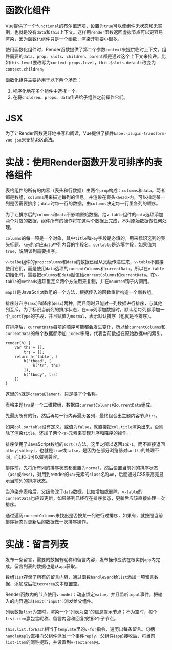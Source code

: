 # 函数化组件 #

Vue提供了一个`functional`的布尔值选项，设置为`true`可以使组件无状态和无实例，也就是没有`data`和`this`上下文。这样用`render`函数返回虚拟节点可以更容易渲染，因为函数化组件只是一个函数，渲染开销要小很多。

使用函数化组件时，Render函数提供了第二个参数`context`来提供临时上下文。组件需要的`data`、`prop`、`slots`、`children`、`parent`都是通过这个上下文来传递。比如`this.level`要改写为`context.props.level`，`this.$slots.default`改变为`context.children`。

函数化组件主要适用于以下两个场景：

1. 程序化地在多个组件中选择一个。
2. 在将`children`、`props`、`data`传递给子组件之前操作它们。

# JSX #

为了让Render函数更好地书写和阅读，Vue提供了插件`babel-plugin-transform-vue-jsx`来支持JSX语法。

# 实战：使用Render函数开发可排序的表格组件 #

表格组件的所有的内容（表头和行数据）由两个`prop`构成：`columns`和`data`。两者都是数组，`columns`用来描述每列的信息，并渲染在表头`<head>`内，可以指定某一列是否需要排序；`data`时每一行的数据，由`columns`决定每一行里各列的顺序。

为了让排序后的`columns`和`data`不影响原始数据，给`v-table`组件的`data`选项添加两个对应的数据，组件所有的操作将在这两个数据上完成，不对原始数据做任何处理。

`columns`的每一项是一个对象，其中`title`和`key`字段是必填的，用来标识这列的表头标题，`key`的对应`data`中列内容的字段名。`sortable`是选填字段，如果值为`true`，说明该列需要排序。

`v-talbe`组件的`prop:columns`和`data`的数据已经从父级传递过来，`v-table`不直接使用它们，而是使用`data`选项的`currentColumns`和`currentData`。所以在`v-table`初始化时，需要把`columns`和`data`赋值给`currentColumns`和`currentData`。在`v-table`的`methods`选项里定义两个方法用来复制，并在`mounted`钩子内调用。

`map()`是JavaScript数组的一个方法，根据传入的函数重新构造一个新数组。

排序分升序(`asc`)和降序(`desc`)两种，而且同时只能对一列数据进行排序，与其他列互斥，为了标识当前列的排序状态，在`map`列添加数据时，默认给每列都添加一个`_sortType`的字段，并且赋值为`normal`，表示默认排序（也就是不排序）。

在排序后，`currentData`每项的顺序可能都会发生变化，所以给`currentColumns`和`currentData`的每个数据都添加`_index`字段，代表当前数据在原始数据中的索引。

    render(h) {
        var ths = [],
            trs = [];
        return h('table', [
            h('thead', [
                h('tr', ths)
            ]),
            h('tbody', trs)
        ])
    }

这里的`h`就是`createElement`，只是换了个名称。

表格主题`trs`是一个二维数组，数据由`currentColumns`和`currentData`组成。

先遍历所有的行，然后再每一行内再遍历各列，最终组合出主题内容节点`trs`。

如果`col.sortable`没有定义，或值为`false`，就直接把`col.title`渲染出来，否则除了渲染`title`，还加了两个`<a>`元素来实现升序和降序的操作。

排序使用了JavaScript数组的`sort()`方法，这里之所以返回`1`或`-1`，而不直接返回`a[key]<b[key]`，也就是`true`或`false`，是因为在部分浏览器对`sort()`的处理不同，而`1`和`-1`可以做到兼容。

排序前，先将所有列的排序状态都重置为`normal`，然后设置当前列的排序状态（`asc`或`desc`），对用到render的`<a>`元素的`class`名称`on`，后面通过CSS来高亮显示当前列的排序状态。

当渲染完表格后，父级修改了`data`数据，比如增加或删除，`v-table`的`currentData`也应该更新，如果某列已经存在排序状态，更新后应该直接处理一次排序。

通过遍历`currentColumns`来找出是否按某一列进行过排序，如果有，就按照当前排序状态对更新后的数据做一次排序操作。

# 实战：留言列表 #

发布一条留言，需要的数据有昵称和留言内容，发布操作应该在根实例`app`内完成。留言列表的数据也是从`app`获取。

数组`list`存储了所有的留言内容，通过函数`handleSend`给`list`添加一项留言数据，添加成后把`texrarea`文本框置空。

Render函数内的节点使用`v-model`：动态绑定`value`，并且监听`input`事件，把输入的内容通过`$emit('input')`派发给父组件。

列表数据`list`为空时，渲染一个“列表为空”的信息提示节点；不为空时，每个`list-item`赢包含昵称、留言内容和回复按钮3个子节点。

`this.list.forEach`相当于`template`里的`v-for`指令，遍历出每条留言。句柄`handleReply`直接向父组件派发一个事件`reply`，父组件(`app`)接收后，将当前`list-item`的昵称提取，并设置到`v-textarea`内。